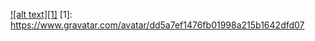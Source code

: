 <a href="https://meta.stackoverflow.com/users/44330/jason-s">![alt text][1]</a>
[1]: https://www.gravatar.com/avatar/dd5a7ef1476fb01998a215b1642dfd07
